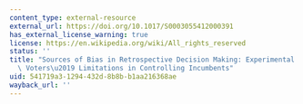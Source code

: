 ```yaml
---
content_type: external-resource
external_url: https://doi.org/10.1017/S0003055412000391
has_external_license_warning: true
license: https://en.wikipedia.org/wiki/All_rights_reserved
status: ''
title: "Sources of Bias in Retrospective Decision Making: Experimental Evidence on\
  \ Voters\u2019 Limitations in Controlling Incumbents"
uid: 541719a3-1294-432d-8b8b-b1aa216368ae
wayback_url: ''
---
```

